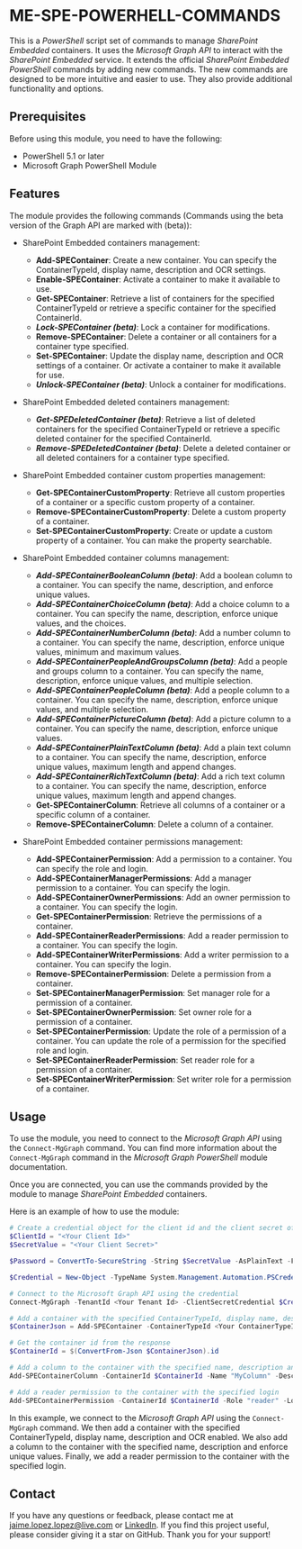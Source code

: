 # ME-SPE-POWERHELL-COMMANDS

This is a *PowerShell* script set of commands to manage *SharePoint Embedded* containers. It uses the *Microsoft Graph API* to interact with the *SharePoint Embedded* service. It extends the official *SharePoint Embedded PowerShell* commands by adding new commands. The new commands are designed to be more intuitive and easier to use. They also provide additional functionality and options.

## Prerequisites

Before using this module, you need to have the following:

- PowerShell 5.1 or later
- Microsoft Graph PowerShell Module

## Features

The module provides the following commands (Commands using the beta version of the Graph API are marked with (beta)):

- SharePoint Embedded containers management:
  - **Add-SPEContainer**: Create a new container. You can specify the ContainerTypeId, display name, description and OCR settings.
  - **Enable-SPEContainer**: Activate a container to make it available to use.
  - **Get-SPEContainer**: Retrieve a list of containers for the specified ContainerTypeId or retrieve a specific container for the specified ContainerId.
  - ***Lock-SPEContainer (beta)***: Lock a container for modifications.
  - **Remove-SPEContainer**: Delete a container or all containers for a container type specified.
  - **Set-SPEContainer**: Update the display name, description and OCR settings of a container. Or activate a container to make it available for use.
  - ***Unlock-SPEContainer (beta)***: Unlock a container for modifications.

- SharePoint Embedded deleted containers management:
  - ***Get-SPEDeletedContainer (beta)***: Retrieve a list of deleted containers for the specified ContainerTypeId or retrieve a specific deleted container for the specified ContainerId.
  - ***Remove-SPEDeletedContainer (beta)***: Delete a deleted container or all deleted containers for a container type specified.

- SharePoint Embedded container custom properties management:
  - **Get-SPEContainerCustomProperty**: Retrieve all custom properties of a container or a specific custom property of a container.
  - **Remove-SPEContainerCustomProperty**: Delete a custom property of a container.
  - **Set-SPEContainerCustomProperty**: Create or update a custom property of a container. You can make the property searchable.

- SharePoint Embedded container columns management:
  - ***Add-SPEContainerBooleanColumn (beta)***: Add a boolean column to a container. You can specify the name, description, and enforce unique values.
  - ***Add-SPEContainerChoiceColumn (beta)***: Add a choice column to a container. You can specify the name, description, enforce unique values, and the choices.
  - ***Add-SPEContainerNumberColumn (beta)***: Add a number column to a container. You can specify the name, description, enforce unique values, minimum and maximum values.
  - ***Add-SPEContainerPeopleAndGroupsColumn (beta)***: Add a people and groups column to a container. You can specify the name, description, enforce unique values, and multiple selection.
  - ***Add-SPEContainerPeopleColumn (beta)***: Add a people column to a container. You can specify the name, description, enforce unique values, and multiple selection.
  - ***Add-SPEContainerPictureColumn (beta)***: Add a picture column to a container. You can specify the name, description, enforce unique values.
  - ***Add-SPEContainerPlainTextColumn (beta)***: Add a plain text column to a container. You can specify the name, description, enforce unique values, maximum length and append changes.
  - ***Add-SPEContainerRichTextColumn (beta)***: Add a rich text column to a container. You can specify the name, description, enforce unique values, maximum length and append changes.
  - **Get-SPEContainerColumn**: Retrieve all columns of a container or a specific column of a container.
  - **Remove-SPEContainerColumn**: Delete a column of a container.

- SharePoint Embedded container permissions management:
  - **Add-SPEContainerPermission**: Add a permission to a container. You can specify the role and login.
  - **Add-SPEContainerManagerPermissions**: Add a manager permission to a container. You can specify the login.
  - **Add-SPEContainerOwnerPermissions**: Add an owner permission to a container. You can specify the login.
  - **Get-SPEContainerPermission**: Retrieve the permissions of a container.
  - **Add-SPEContainerReaderPermissions**: Add a reader permission to a container. You can specify the login.
  - **Add-SPEContainerWriterPermissions**: Add a writer permission to a container. You can specify the login.
  - **Remove-SPEContainerPermission**: Delete a permission from a container.
  - **Set-SPEContainerManagerPermission**: Set manager role for a permission of a container.
  - **Set-SPEContainerOwnerPermission**: Set owner role for a permission of a container.
  - **Set-SPEContainerPermission**: Update the role of a permission of a container. You can update the role of a permission for the specified role and login.
  - **Set-SPEContainerReaderPermission**: Set reader role for a permission of a container.
  - **Set-SPEContainerWriterPermission**: Set writer role for a permission of a container.

## Usage

To use the module, you need to connect to the *Microsoft Graph API* using the `Connect-MgGraph` command. You can find more information about the `Connect-MgGraph` command in the *Microsoft Graph PowerShell* module documentation.

Once you are connected, you can use the commands provided by the module to manage *SharePoint Embedded* containers.

Here is an example of how to use the module:

```powershell
# Create a credential object for the client id and the client secret of the application with permissions to manage SharePoint Embedded containers
$ClientId = "<Your Client Id>"
$SecretValue = "<Your Client Secret>"

$Password = ConvertTo-SecureString -String $SecretValue -AsPlainText -Force

$Credential = New-Object -TypeName System.Management.Automation.PSCredential -ArgumentList $ClientId, $Password

# Connect to the Microsoft Graph API using the credential
Connect-MgGraph -TenantId <Your Tenant Id> -ClientSecretCredential $Credential

# Add a container with the specified ContainerTypeId, display name, description and OCR enabled
$ContainerJson = Add-SPEContainer -ContainerTypeId <Your ContainerTypeId> -DisplayName "MyContainer" -Description "This is my container" -OCR

# Get the container id from the response
$ContainerId = $(ConvertFrom-Json $ContainerJson).id

# Add a column to the container with the specified name, description and enforce unique values
Add-SPEContainerColumn -ContainerId $ContainerId -Name "MyColumn" -Description "This is my column" -EnforceUniqueValues

# Add a reader permission to the container with the specified login
Add-SPEContainerPermission -ContainerId $ContainerId -Role "reader" -Login <Email Account>
```

In this example, we connect to the *Microsoft Graph API* using the `Connect-MgGraph` command. We then add a container with the specified ContainerTypeId, display name, description and OCR enabled. We also add a column to the container with the specified name, description and enforce unique values. Finally, we add a reader permission to the container with the specified login.

## Contact

If you have any questions or feedback, please contact me at [jaime.lopez.lopez@live.com](mailto:jaime.lopez.lopez@live.com) or [LinkedIn](https://www.linkedin.com/in/jaimelopezlopez/). If you find this project useful, please consider giving it a star on GitHub. Thank you for your support!
